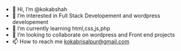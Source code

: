 - 👋 Hi, I’m @kokabshah
- 👀 I’m interested in Full Stack Developement and wordpress developement
- 🌱 I’m currently learning html,css,js,php 
- 💞️ I’m looking to collaborate on wordpress and Front end projects
- 📫 How to reach me kokabrisalpur@gmail.com

<!---
kokabshah/kokabshah is a ✨ special ✨ repository because its `README.md` (this file) appears on your GitHub profile.
You can click the Preview link to take a look at your changes.
--->
